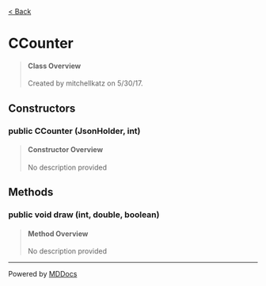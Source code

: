 [< Back](README.md)
# CCounter #
>#### Class Overview ####
>Created by mitchellkatz on 5/30/17.
## Constructors ##
### public CCounter (JsonHolder, int) ###
>#### Constructor Overview ####
>No description provided
>
## Methods ##
### public void draw (int, double, boolean) ###
>#### Method Overview ####
>No description provided
>

---
Powered by [MDDocs](https://github.com/VRCube/MDDocs)